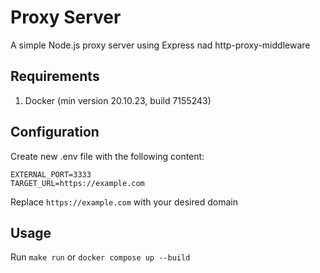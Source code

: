 # Proxy Server
A simple Node.js proxy server using Express nad http-proxy-middleware

## Requirements

1) Docker (min version 20.10.23, build 7155243)

## Configuration

Create new .env file with the following content:

```dotenv
EXTERNAL_PORT=3333
TARGET_URL=https://example.com
```

Replace `https://example.com` with your desired domain

## Usage

Run `make run` or `docker compose up --build`